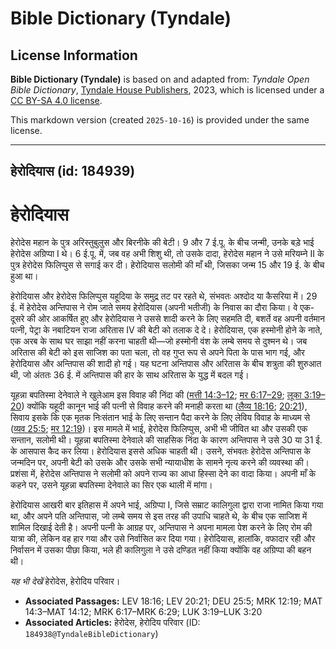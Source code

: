 # Bible Dictionary (Tyndale)

## License Information

**Bible Dictionary (Tyndale)** is based on and adapted from: _Tyndale Open Bible Dictionary_, [Tyndale House Publishers](https://tyndaleopenresources.com/), 2023, which is licensed under a [CC BY-SA 4.0 license](https://creativecommons.org/licenses/by-sa/4.0/legalcode.en).

This markdown version (created `2025-10-16`) is provided under the same license.



--------------------------------

## हेरोदियास (id: 184939)

हेरोदियास
=========

हेरोदेस महान के पुत्र अरिस्तुबुलुस और बिरनीके की बेटी। 9 और 7 ई.पू. के बीच जन्मी, उनके बड़े भाई हेरोदेस अग्रिप्पा I थे। 6 ई.पू. में, जब वह अभी शिशु थी, तो उसके दादा, हेरोदेस महान ने उसे मरियम्ने II के पुत्र हेरोदेस फिलिप्पुस से सगाई कर दी। हेरोदियास सलोमी की माँ थी, जिसका जन्म 15 और 19 ई. के बीच हुआ था।

 हेरोदियास और हेरोदेस फिलिप्पुस यहूदिया के समुद्र तट पर रहते थे, संभवतः अश्दोद या कैसरिया में। 29 ई. में हेरोदेस अन्तिपास ने रोम जाते समय हेरोदियास (अपनी भतीजी) के निवास का दौरा किया। वे एक\-दूसरे की ओर आकर्षित हुए और हेरोदियास ने उससे शादी करने के लिए सहमति दी, बशर्ते वह अपनी वर्तमान पत्नी, पेट्रा के नबाटियन राजा अरितास IV की बेटी को तलाक दे दे। हेरोदियास, एक हस्मोनी होने के नाते, एक अरब के साथ घर साझा नहीं करना चाहती थी—जो हस्मोनी वंश के लम्बे समय से दुश्मन थे। जब अरितास की बेटी को इस साजिश का पता चला, तो वह गुप्त रूप से अपने पिता के पास भाग गई, और हेरोदियास और अन्तिपास की शादी हो गई। यह घटना अन्तिपास और अरितास के बीच शत्रुता की शुरुआत थी, जो अंततः 36 ई. में अन्तिपास की हार के साथ अरितास के युद्ध में बदल गई।

यूहन्ना बपतिस्मा देनेवाले ने खुलेआम इस विवाह की निंदा की ([मत्ती 14:3–12](https://ref.ly/Matt14:3-Matt14:12); [मर 6:17–29](https://ref.ly/Mark6:17-Mark6:29); [लूका 3:19–20](https://ref.ly/Luke3:19-Luke3:20)) क्योंकि यहूदी कानून भाई की पत्नी से विवाह करने की मनाही करता था ([लैव्य 18:16](https://ref.ly/Lev18:16); [20:21](https://ref.ly/Lev20:21)), सिवाय इसके कि एक मृतक निःसंतान भाई के लिए सन्तान पैदा करने के लिए लेविय विवाह के माध्यम से ([व्यव 25:5](https://ref.ly/Deut25:5); [मर 12:19](https://ref.ly/Mark12:19))। इस मामले में भाई, हेरोदेस फिलिप्पुस, अभी भी जीवित था और उसकी एक सन्तान, सलोमी थी। यूहन्ना बपतिस्मा देनेवाले की साहसिक निंदा के कारण अन्तिपास ने उसे 30 या 31 ई. के आसपास कैद कर लिया। हेरोदियास इससे अधिक चाहती थी। उसने, संभवतः हेरोदेस अन्तिपास के जन्मदिन पर, अपनी बेटी को उसके और उसके सभी न्यायाधीश के सामने नृत्य करने की व्यवस्था की। प्रशंसा में, हेरोदेस अन्तिपास ने सलोमी को अपने राज्य का आधा हिस्सा देने का वादा किया। अपनी माँ के कहने पर, उसने यूहन्ना बपतिस्मा देनेवाले का सिर एक थाली में मांगा।

हेरोदियास आखरी बार इतिहास में अपने भाई, अग्रिप्पा I, जिसे सम्राट कालिगुला द्वारा राजा नामित किया गया था, और अपने पति अन्तिपास, जो लम्बे समय से इस तरह की उपाधि चाहते थे, के बीच एक साजिश में शामिल दिखाई देती है। अपनी पत्नी के आग्रह पर, अन्तिपास ने अपना मामला पेश करने के लिए रोम की यात्रा की, लेकिन वह हार गया और उसे निर्वासित कर दिया गया। हेरोदियास, हालांकि, वफादार रही और निर्वासन में उसका पीछा किया, भले ही कालिगुला ने उसे दण्डित नहीं किया क्योंकि वह अग्रिप्पा की बहन थी।

*यह भी देखें* हेरोदेस, हेरोदिय परिवार।

* **Associated Passages:** LEV 18:16; LEV 20:21; DEU 25:5; MRK 12:19; MAT 14:3–MAT 14:12; MRK 6:17–MRK 6:29; LUK 3:19–LUK 3:20
* **Associated Articles:** हेरोदेस, हेरोदिय परिवार (ID: `184938@TyndaleBibleDictionary`)

